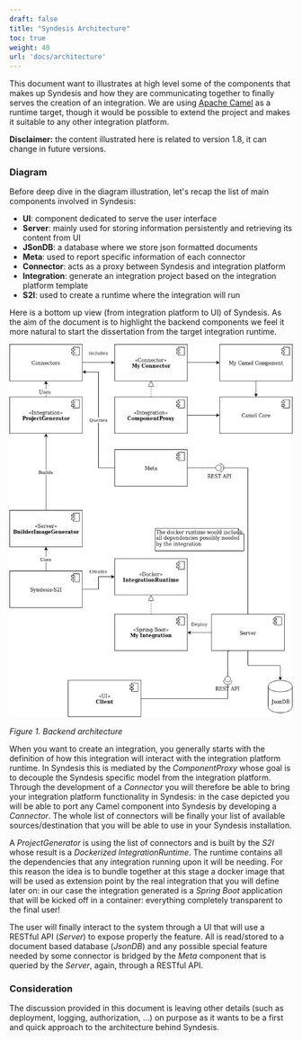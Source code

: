 ```yaml
---
draft: false
title: "Syndesis Architecture"
toc: true
weight: 40
url: 'docs/architecture'
---
```


This document want to illustrates at high level some of the components that makes up Syndesis and how they are communicating together to finally serves the creation of an integration. We are using [Apache Camel](https://camel.apache.org/) as a runtime target, though it would be possible to extend the project and makes it suitable to any other integration platform.

**Disclaimer:** the content illustrated here is related to version 1.8, it can change in future versions.

### Diagram
Before deep dive in the diagram illustration, let's recap the list of main components involved in Syndesis:

* **UI**: component dedicated to serve the user interface
* **Server**: mainly used for storing information persistently and retrieving its content from UI
* **JSonDB**: a database where we store json formatted documents
* **Meta**: used to report specific information of each connector
* **Connector**: acts as a proxy between Syndesis and integration platform
* **Integration**: generate an integration project based on the integration platform template
* **S2I**: used to create a runtime where the integration will run

Here is a bottom up view (from integration platform to UI) of Syndesis. As the aim of the document is to highlight the backend components we feel it more natural to start the dissertation from the target integration runtime.

![diagram](/images/syndesis_be_architecture.png)

_Figure 1. Backend architecture_

When you want to create an integration, you generally starts with the definition of how this integration will interact with the integration platform runtime. In Syndesis this is mediated by the _ComponentProxy_ whose goal is to decouple the Syndesis specific model from the integration platform. Through the development of a _Connector_ you will therefore be able to bring your integration platform functionality in Syndesis: in the case depicted you will be able to port any Camel component into Syndesis by developing a _Connector_. The whole list of connectors will be finally your list of available sources/destination that you will be able to use in your Syndesis installation.

A _ProjectGenerator_ is using the list of connectors and is built by the _S2I_ whose result is a *Dockerized* _IntegrationRuntime_. The runtime contains all the dependencies that any integration running upon it will be needing. For this reason the idea is to bundle together at this stage a docker image that will be used as extension point by the real integration that you will define later on: in our case the integration generated is a _Spring Boot_ application that will be kicked off in a container: everything completely transparent to the final user!

The user will finally interact to the system through a UI that will use a RESTful API (_Server_) to expose properly the feature. All is read/stored to a document based database (_JsonDB_) and any possible special feature needed by some connector is bridged by the _Meta_ component that is queried by the _Server_, again, through a RESTful API.
### Consideration
The discussion provided in this document is leaving other details (such as deployment, logging, authorization, ...) on purpose as it wants to be a first and quick approach to the architecture behind Syndesis.
